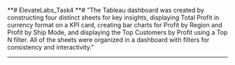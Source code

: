 **# ElevateLabs_Task4
**# "The Tableau dashboard was created by constructing four distinct sheets for key insights, displaying Total Profit in currency format on a KPI card, creating bar charts for Profit by Region and Profit by Ship Mode, and displaying the Top Customers by Profit using a Top N filter. All of the sheets were organized in a dashboard with filters for consistency and interactivity."
****
